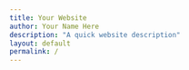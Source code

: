 ```yaml
---
title: Your Website
author: Your Name Here
description: "A quick website description"
layout: default
permalink: /
---
```

